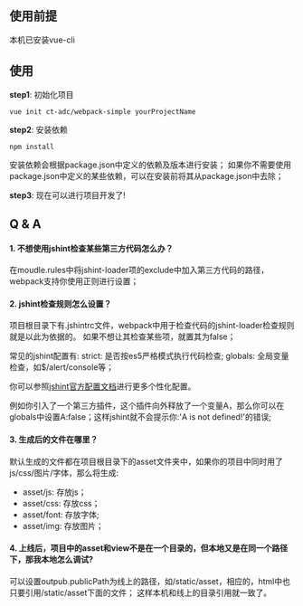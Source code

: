 ## 使用前提

本机已安装vue-cli

## 使用

**step1**: 初始化项目

```
vue init ct-adc/webpack-simple yourProjectName
```

**step2**: 安装依赖

```
npm install
```
安装依赖会根据package.json中定义的依赖及版本进行安装；
如果你不需要使用package.json中定义的某些依赖，可以在安装前将其从package.json中去除；

**step3**: 现在可以进行项目开发了!

## Q & A

#### 1. 不想使用jshint检查某些第三方代码怎么办？

在moudle.rules中将jshint-loader项的exclude中加入第三方代码的路径，webpack支持你使用正则进行设置；

#### 2. jshint检查规则怎么设置？

项目根目录下有.jshintrc文件，webpack中用于检查代码的jshint-loader检查规则就是以此为依据的。
如果不想让其检查某些项，就置其为false；

常见的jshint配置有:
strict: 是否按es5严格模式执行代码检查;
globals: 全局变量检查，如$/alert/console等；

你可以参照[jshint官方配置文档](http://jshint.com/docs/options/)进行更多个性化配置。

例如你引入了一个第三方插件，这个插件向外释放了一个变量A，那么你可以在globals中设置A:false；这样jshint就不会提示你:'A is not defined!'的错误;

#### 3. 生成后的文件在哪里？

默认生成的文件都在项目根目录下的asset文件夹中，如果你的项目中同时用了js/css/图片/字体，那么将生成:
* asset/js: 存放js；
* asset/css: 存放css；
* asset/font: 存放字体;
* asset/img: 存放图片；

#### 4. 上线后，项目中的asset和view不是在一个目录的，但本地又是在同一个路径下，那我本地怎么调试?

可以设置outpub.publicPath为线上的路径，如/static/asset，相应的，html中也只要引用/static/asset下面的文件；
这样本机和线上的目录引用就一致了。





